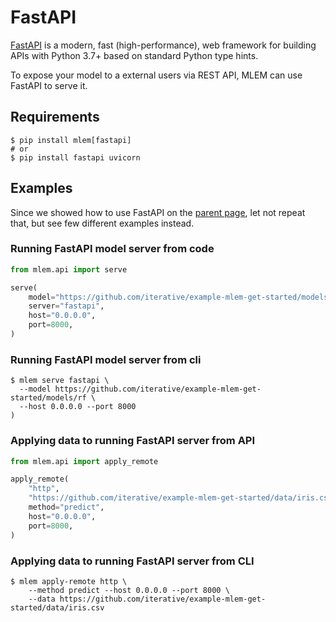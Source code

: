 # FastAPI

[FastAPI](https://fastapi.tiangolo.com) is a modern, fast (high-performance),
web framework for building APIs with Python 3.7+ based on standard Python type
hints.

To expose your model to a external users via REST API, MLEM can use FastAPI to
serve it.

## Requirements

```cli
$ pip install mlem[fastapi]
# or
$ pip install fastapi uvicorn
```

## Examples

Since we showed how to use FastAPI on the
[parent page](/doc/user-guide/serving), let not repeat that, but see few
different examples instead.

### Running FastAPI model server from code

```py
from mlem.api import serve

serve(
    model="https://github.com/iterative/example-mlem-get-started/models/rf",
    server="fastapi",
    host="0.0.0.0",
    port=8000,
)
```

### Running FastAPI model server from cli

```cli
$ mlem serve fastapi \
  --model https://github.com/iterative/example-mlem-get-started/models/rf \
  --host 0.0.0.0 --port 8000
)
```

### Applying data to running FastAPI server from API

```py
from mlem.api import apply_remote

apply_remote(
    "http",
    "https://github.com/iterative/example-mlem-get-started/data/iris.csv",
    method="predict",
    host="0.0.0.0",
    port=8000,
)
```

### Applying data to running FastAPI server from CLI

```cli
$ mlem apply-remote http \
    --method predict --host 0.0.0.0 --port 8000 \
    --data https://github.com/iterative/example-mlem-get-started/data/iris.csv
```
